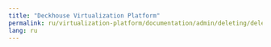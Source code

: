 ```yaml
---
title: "Deckhouse Virtualization Platform"
permalink: ru/virtualization-platform/documentation/admin/deleting/deleting.html
lang: ru
---
```

